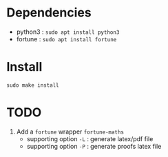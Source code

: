 Dependencies
============
- python3 : `sudo apt install python3`
- fortune : `sudo apt install fortune`

Install
=======
`sudo make install`


TODO
====

1. Add a `fortune` wrapper `fortune-maths`
   - supporting option `-L` : generate latex/pdf file
   - supporting option `-P` : generate proofs latex file
